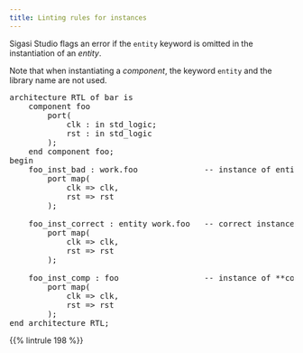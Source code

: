 ```yaml
---
title: Linting rules for instances
---
```


Sigasi Studio flags an error if the `entity` keyword is omitted in the instantiation of an *entity*.

Note that when instantiating a *component*, the keyword `entity` and the library name are not used.

<pre>architecture RTL of bar is
    component foo
        port(
            clk : in std_logic;
            rst : in std_logic
        );
    end component foo;
begin
    <span class="error">foo_inst_bad : work.foo</span>              -- instance of entity foo requires keyword "entity"
        port map(
            clk => clk,
            rst => rst
        );

    foo_inst_correct : <span class="goodcode">entity</span> work.foo   -- correct instance of entity foo
        port map(
            clk => clk,
            rst => rst
        );

    <span class="goodcode">foo_inst_comp : foo</span>                  -- instance of **component** foo
        port map(
            clk => clk,
            rst => rst
        );
end architecture RTL;
</pre> 

{{% lintrule 198 %}}
